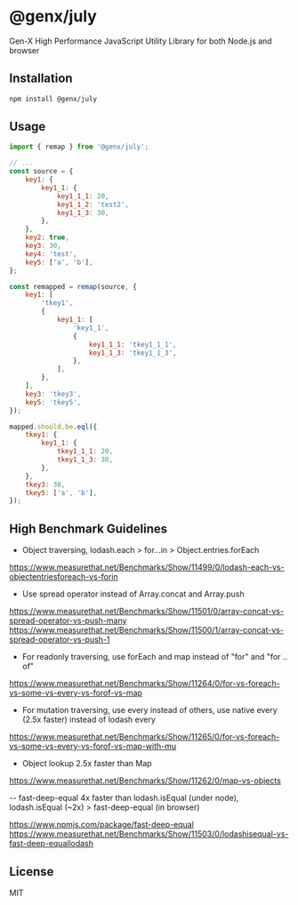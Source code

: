 # @genx/july

Gen-X High Performance JavaScript Utility Library for both Node.js and browser

## Installation

```sh
npm install @genx/july
```

## Usage

```js
import { remap } from '@genx/july';

// ...
const source = {
    key1: {
        key1_1: {
            key1_1_1: 20,
            key1_1_2: 'test2',
            key1_1_3: 30,
        },
    },
    key2: true,
    key3: 30,
    key4: 'test',
    key5: ['a', 'b'],
};

const remapped = remap(source, {
    key1: [
        'tkey1',
        {
            key1_1: [
                'key1_1',
                {
                    key1_1_1: 'tkey1_1_1',
                    key1_1_3: 'tkey1_1_3',
                },
            ],
        },
    ],
    key3: 'tkey3',
    key5: 'tkey5',
});

mapped.should.be.eql({
    tkey1: {
        key1_1: {
            tkey1_1_1: 20,
            tkey1_1_3: 30,
        },
    },
    tkey3: 30,
    tkey5: ['a', 'b'],
});
```

## High Benchmark Guidelines

-   Object traversing, lodash.each > for...in > Object.entries.forEach

https://www.measurethat.net/Benchmarks/Show/11499/0/lodash-each-vs-objectentriesforeach-vs-forin

-   Use spread operator instead of Array.concat and Array.push

https://www.measurethat.net/Benchmarks/Show/11501/0/array-concat-vs-spread-operator-vs-push-many
https://www.measurethat.net/Benchmarks/Show/11500/1/array-concat-vs-spread-operator-vs-push-1

-   For readonly traversing, use forEach and map instead of "for" and "for .. of"

https://www.measurethat.net/Benchmarks/Show/11264/0/for-vs-foreach-vs-some-vs-every-vs-forof-vs-map

-   For mutation traversing, use every instead of others, use native every (2.5x faster) instead of lodash every

https://www.measurethat.net/Benchmarks/Show/11265/0/for-vs-foreach-vs-some-vs-every-vs-forof-vs-map-with-mu

-   Object lookup 2.5x faster than Map

https://www.measurethat.net/Benchmarks/Show/11262/0/map-vs-objects

--  fast-deep-equal 4x faster than lodash.isEqual (under node), lodash.isEqual (~2x) > fast-deep-equal (in browser)

https://www.npmjs.com/package/fast-deep-equal
https://www.measurethat.net/Benchmarks/Show/11503/0/lodashisequal-vs-fast-deep-equallodash

## License

MIT
